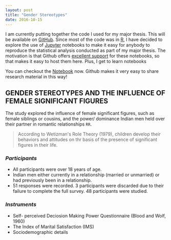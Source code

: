 ```yaml
---
layout: post
title: "Gender Stereotypes"
date: 2016-10-15
---
```


I am currently putting together the code I used for my major thesis. This will be available on [GitHub](https://github.com/sruthipeter/gender-stereotypes). Since most of the code was in [R](https://www.r-project.org/about.html), I have decided to explore the use of [Jupyter](http://jupyter.org/) notebooks to make it easy for anybody to reproduce the statistical analysis conducted as part of my major thesis. The motivation is that Github offers [excellent support](https://github.com/blog/1995-github-jupyter-notebooks-3) for these notebooks, so that makes it easy to host them here. Plus, I get to learn notebooks

You can checkout the [Notebook](https://github.com/sruthipeter/gender-stereotypes/blob/master/gender-stereotypes.ipynb) now. Github makes it very easy to share research material in this way!

## **GENDER STEREOTYPES AND THE INFLUENCE OF FEMALE SIGNIFICANT FIGURES**   

The study explored the influence of female significant figures, such as female siblings or cousins, and the power/ dominance Indian men held over their partner in romantic relationships `RR`.  

>According to Wetizman's Role Theory (1979), children develop their behaviors and attitudes on thr basis of the presence of significant figures in their life. 

### **_Participants_** ###

* All participants were over 18 years of age.   
* Indian men either currently in a relationship (married or unmarried) or had previously been in a relationship.  
* 51 responses were recorded. 3 participants were discarded due to their failure to complete the full survey. 48 participants were studied.  

### **_Instruments_** ###

* Self- perceived Deciosion Making Power Questionnaire (Blood and Wolf, 1960)  
* The Index of Marital Satisfaction (IMS)  
* Sociodemographic details  
